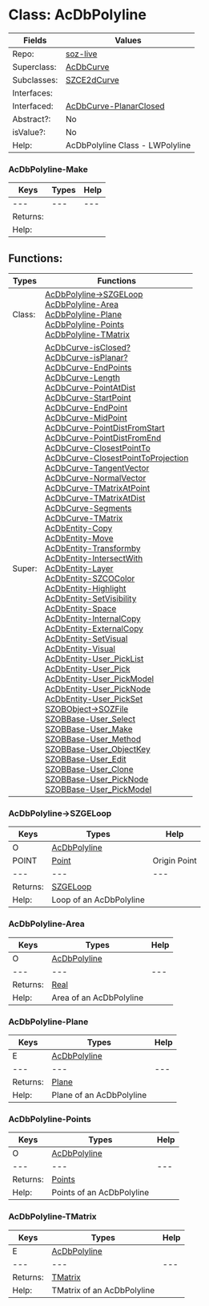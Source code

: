 
# Class:	AcDbPolyline

| Fields | Values |
| --------- | --------- |
| Repo: | [soz-live](/repos/soz-live.html) |
| Superclass: | [AcDbCurve](AcDbCurve.html) |
| Subclasses: | [SZCE2dCurve](SZCE2dCurve.html) |
| Interfaces: |  |
| Interfaced: | [AcDbCurve-PlanarClosed](AcDbCurve-PlanarClosed.html) |
| Abstract?: | No |
| isValue?: | No |
| Help: | AcDbPolyline Class - LWPolyline |

### AcDbPolyline-Make

| Keys | Types | Help |
| --------- | --------- | --------- |
| --- | --- | --- |
| Returns: |  |
| Help: |  |


## Functions:

| Types | Functions |
| --------- | --------- |
| Class: | [AcDbPolyline->SZGELoop](#AcDbPolyline->SZGELoop) <br> [AcDbPolyline-Area](#AcDbPolyline-Area) <br> [AcDbPolyline-Plane](#AcDbPolyline-Plane) <br> [AcDbPolyline-Points](#AcDbPolyline-Points) <br> [AcDbPolyline-TMatrix](#AcDbPolyline-TMatrix) |
| Super: | [AcDbCurve-isClosed?](AcDbCurve.html) <br> [AcDbCurve-isPlanar?](AcDbCurve.html) <br> [AcDbCurve-EndPoints](AcDbCurve.html) <br> [AcDbCurve-Length](AcDbCurve.html) <br> [AcDbCurve-PointAtDist](AcDbCurve.html) <br> [AcDbCurve-StartPoint](AcDbCurve.html) <br> [AcDbCurve-EndPoint](AcDbCurve.html) <br> [AcDbCurve-MidPoint](AcDbCurve.html) <br> [AcDbCurve-PointDistFromStart](AcDbCurve.html) <br> [AcDbCurve-PointDistFromEnd](AcDbCurve.html) <br> [AcDbCurve-ClosestPointTo](AcDbCurve.html) <br> [AcDbCurve-ClosestPointToProjection](AcDbCurve.html) <br> [AcDbCurve-TangentVector](AcDbCurve.html) <br> [AcDbCurve-NormalVector](AcDbCurve.html) <br> [AcDbCurve-TMatrixAtPoint](AcDbCurve.html) <br> [AcDbCurve-TMatrixAtDist](AcDbCurve.html) <br> [AcDbCurve-Segments](AcDbCurve.html) <br> [AcDbCurve-TMatrix](AcDbCurve.html) <br> [AcDbEntity-Copy](AcDbEntity.html) <br> [AcDbEntity-Move](AcDbEntity.html) <br> [AcDbEntity-Transformby](AcDbEntity.html) <br> [AcDbEntity-IntersectWith](AcDbEntity.html) <br> [AcDbEntity-Layer](AcDbEntity.html) <br> [AcDbEntity-SZCOColor](AcDbEntity.html) <br> [AcDbEntity-Highlight](AcDbEntity.html) <br> [AcDbEntity-SetVisibility](AcDbEntity.html) <br> [AcDbEntity-Space](AcDbEntity.html) <br> [AcDbEntity-InternalCopy](AcDbEntity.html) <br> [AcDbEntity-ExternalCopy](AcDbEntity.html) <br> [AcDbEntity-SetVisual](AcDbEntity.html) <br> [AcDbEntity-Visual](AcDbEntity.html) <br> [AcDbEntity-User_PickList](AcDbEntity.html) <br> [AcDbEntity-User_Pick](AcDbEntity.html) <br> [AcDbEntity-User_PickModel](AcDbEntity.html) <br> [AcDbEntity-User_PickNode](AcDbEntity.html) <br> [AcDbEntity-User_PickSet](AcDbEntity.html) <br> [SZOBObject->SOZFile](SZOBObject.html) <br> [SZOBBase-User_Select](SZOBBase.html) <br> [SZOBBase-User_Make](SZOBBase.html) <br> [SZOBBase-User_Method](SZOBBase.html) <br> [SZOBBase-User_ObjectKey](SZOBBase.html) <br> [SZOBBase-User_Edit](SZOBBase.html) <br> [SZOBBase-User_Clone](SZOBBase.html) <br> [SZOBBase-User_PickNode](SZOBBase.html) <br> [SZOBBase-User_PickModel](SZOBBase.html) |


### AcDbPolyline->SZGELoop

| Keys | Types | Help |
| --------- | --------- | --------- |
| O | [AcDbPolyline](AcDbPolyline.html) |  |
| POINT | [Point](Point.html) | Origin Point |
| --- | --- | --- |
| Returns: | [SZGELoop](SZGELoop.html) |
| Help: | Loop of an AcDbPolyline |

### AcDbPolyline-Area

| Keys | Types | Help |
| --------- | --------- | --------- |
| O | [AcDbPolyline](AcDbPolyline.html) |  |
| --- | --- | --- |
| Returns: | [Real](Real.html) |
| Help: | Area of an AcDbPolyline |

### AcDbPolyline-Plane

| Keys | Types | Help |
| --------- | --------- | --------- |
| E | [AcDbPolyline](AcDbPolyline.html) |  |
| --- | --- | --- |
| Returns: | [Plane](Plane.html) |
| Help: | Plane of an AcDbPolyline |

### AcDbPolyline-Points

| Keys | Types | Help |
| --------- | --------- | --------- |
| O | [AcDbPolyline](AcDbPolyline.html) |  |
| --- | --- | --- |
| Returns: | [Points](Points.html) |
| Help: | Points of an AcDbPolyline |

### AcDbPolyline-TMatrix

| Keys | Types | Help |
| --------- | --------- | --------- |
| E | [AcDbPolyline](AcDbPolyline.html) |  |
| --- | --- | --- |
| Returns: | [TMatrix](TMatrix.html) |
| Help: | TMatrix of an AcDbPolyline |

